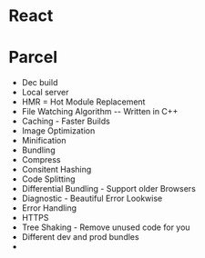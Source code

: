 # React


# Parcel
- Dec build
- Local server
- HMR = Hot Module Replacement
- File Watching Algorithm -- Written in C++
- Caching - Faster Builds
- Image Optimization
- Minification 
- Bundling
- Compress
- Consitent Hashing
- Code Splitting
- Differential Bundling - Support older Browsers
- Diagnostic - Beautiful Error Lookwise
- Error Handling
- HTTPS
- Tree Shaking - Remove unused code for you
- Different dev and prod bundles
- 
